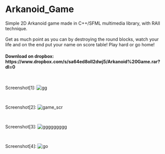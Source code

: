 # Arkanoid_Game
Simple 2D Arkanoid game made in C++/SFML multimedia library, with RAII technique.<br />
<br />
Get as much point as you can by destroying the round blocks, watch your life and on the end put your name on score table!
Play hard or go home!
<br />

<h4>Download on dropbox:<br />
https://www.dropbox.com/s/sa64ed8oll2dwj5/Arkanoid%20Game.rar?dl=0</h4>

<br />

Screenshot[1]:
![gg](https://user-images.githubusercontent.com/38703432/61177560-0a408e80-a5d9-11e9-8b50-15bdef444a29.png)

<br />

Screenshot[2]:
![game_scr](https://user-images.githubusercontent.com/38703432/41813210-8f917ae0-7731-11e8-9c44-8815d7b80eb0.png)

<br />

Screenshot[3]:
![ggggggggg](https://user-images.githubusercontent.com/38703432/61177605-fd706a80-a5d9-11e9-90f8-cc0a743889f4.png)

<br />

Screenshot[4]:
![go](https://user-images.githubusercontent.com/38703432/61177602-f8132000-a5d9-11e9-98ac-dbd919af08b2.png)
